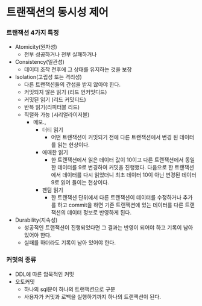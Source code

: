 # 트랜잭션의 동시성 제어

### 트랜잭션 4가지 특정

- Atomicity(원자성)
    - 전부 성공하거나 전부 실패하거나
- Consistency(일관성)
    - 데이터 조작 전후에 그 상태를 유지하는 것을 보장
- Isolation(고립성 또는 격리성)
    - 다른 트랜잭션들의 간섭을 받지 않아야 한다.
    - 커밋되지 않은 읽기 (리드 언커밋디드)
    - 커밋된 읽기 (리드 커밋티드)
    - 반복 읽기(리피터블 리드)
    - 직렬화 가능 (시리얼라이저블)
        - 메모.,
            - 더티 읽기
                - 어떤 트랜잭션이 커밋되기 전에 다른 트랜잭션에서 변경 된 데이터를 읽는 현상이다.
            - 애매한 읽기
                - 한 트랜잭션에서 읽은 데이터 값이 10이고 다른 트랜잭션에서 동일 한 데이터를 9로 변경하여 커밋을 진행했다. 다음으로 한 트랜잭션에서 데이터를 다시 읽었더니 최초 데이터 10이 아닌 변경된 데이터 9로 읽어 들이는 현상이다.
            - 팬텀 읽기
                - 한 트랜잭션 단위에서 다른 트랜잭션이 데이터를 수정하거나 추가를 하고 commit을 하면 기존 트랜잭션에 있는 데이터를 다른 트랜잭션의 데이터 정보로 반영하게 된다.
- Durability(지속성)
    - 성공적인 트랜잭션이 진행되었다면 그 결과는 반영이 되어야 하고 기록이 남아 있어야 한다.
    - 실패를 하더라도 기록이 남아 있어야 한다.

### 커밋의 종류

- DDL에 따른 암묵적인 커밋
- 오토커밋
    - 하나의 sql문이 하나의 트랜잭션으로 구분
    - 사용자가 커밋과 로백을 실행하기까지 하나의 트랜잭션이 된다.